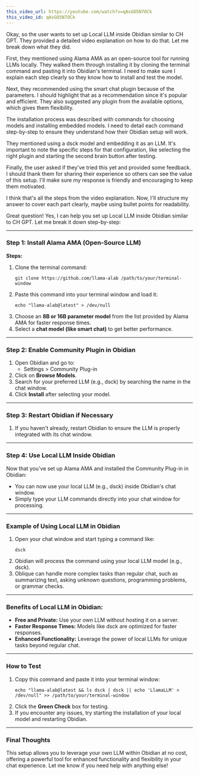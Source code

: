 ```yaml
---
this_video_url: https://youtube.com/watch?v=qAsGO5N7OCk
this_video_id: qAsGO5N7OCk
---
```

<think>
Okay, so the user wants to set up Local LLM inside Obidian similar to CH GPT. They provided a detailed video explanation on how to do that. Let me break down what they did.

First, they mentioned using Alama AMA as an open-source tool for running LLMs locally. They walked them through installing it by cloning the terminal command and pasting it into Obidian's terminal. I need to make sure I explain each step clearly so they know how to install and test the model.

Next, they recommended using the smart chat plugin because of the parameters. I should highlight that as a recommendation since it's popular and efficient. They also suggested any plugin from the available options, which gives them flexibility.

The installation process was described with commands for choosing models and installing embedded models. I need to detail each command step-by-step to ensure they understand how their Obidian setup will work.

They mentioned using a dsck model and embedding it as an LLM. It's important to note the specific steps for that configuration, like selecting the right plugin and starting the second brain button after testing.

Finally, the user asked if they've tried this yet and provided some feedback. I should thank them for sharing their experience so others can see the value of this setup. I'll make sure my response is friendly and encouraging to keep them motivated.

I think that's all the steps from the video explanation. Now, I'll structure my answer to cover each part clearly, maybe using bullet points for readability.
</think>

Great question! Yes, I can help you set up Local LLM inside Obidian similar to CH GPT. Let me break it down step-by-step:

---

### Step 1: Install Alama AMA (Open-Source LLM)
**Steps:**
1. Clone the terminal command:
   ```
   git clone https://github.com/llama-alab /path/to/your/terminal-window
   ```
2. Paste this command into your terminal window and load it:
   ```
   echo "llama-alab@latest" > /dev/null
   ```
3. Choose an **8B or 16B parameter model** from the list provided by Alama AMA for faster response times.
4. Select a **chat model (like smart chat)** to get better performance.

---

### Step 2: Enable Community Plugin in Obidian
1. Open Obidian and go to:
   - Settings > Community Plug-in
2. Click on **Browse Models**.
3. Search for your preferred LLM (e.g., dsck) by searching the name in the chat window.
4. Click **Install** after selecting your model.

---

### Step 3: Restart Obidian if Necessary
1. If you haven't already, restart Obidian to ensure the LLM is properly integrated with its chat window.

---

### Step 4: Use Local LLM Inside Obidian
Now that you've set up Alama AMA and installed the Community Plug-in in Obidian:
- You can now use your local LLM (e.g., dsck) inside Obidian's chat window.
- Simply type your LLM commands directly into your chat window for processing.

---

### Example of Using Local LLM in Obidian
1. Open your chat window and start typing a command like:
   ```
   dsck
   ```
2. Obidian will process the command using your local LLM model (e.g., dsck).
3. Oblique can handle more complex tasks than regular chat, such as summarizing text, asking unknown questions, programming problems, or grammar checks.

---

### Benefits of Local LLM in Obidian:
- **Free and Private:** Use your own LLM without hosting it on a server.
- **Faster Response Times:** Models like dsck are optimized for faster responses.
- **Enhanced Functionality:** Leverage the power of local LLMs for unique tasks beyond regular chat.

---

### How to Test
1. Copy this command and paste it into your terminal window:
   ```
   echo "llama-alab@latest && ls dsck | dsck || echo 'LlamaLLM' > /dev/null" >> /path/to/your/terminal-window
   ```
2. Click the **Green Check** box for testing.
3. If you encounter any issues, try starting the installation of your local model and restarting Obidian.

---

### Final Thoughts
This setup allows you to leverage your own LLM within Obidian at no cost, offering a powerful tool for enhanced functionality and flexibility in your chat experience. Let me know if you need help with anything else!
